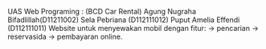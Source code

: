 ﻿UAS Web Programing : (BCD Car Rental)
Agung Nugraha Bifadlillah(D11211002)
Sela Pebriana (D112111012)
Puput Amelia Effendi (D112111011)
Website untuk menyewakan mobil dengan fitur:
-> pencarian
-> reservasida
-> pembayaran online.
